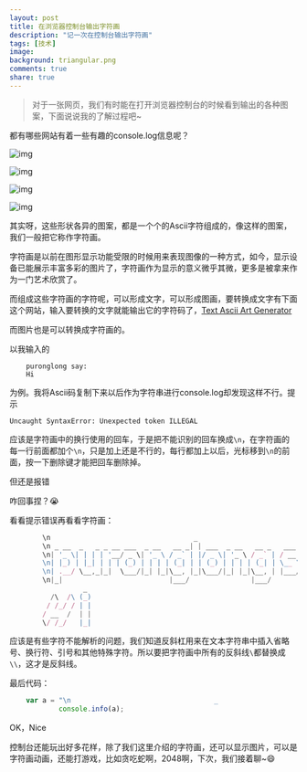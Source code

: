 ```yaml
---
layout: post
title: 在浏览器控制台输出字符画
description: "记一次在控制台输出字符画"
tags: [技术]
image:
background: triangular.png
comments: true
share: true
---
```


> 对于一张网页，我们有时能在打开浏览器控制台的时候看到输出的各种图案，下面说说我的了解过程吧~

都有哪些网站有着一些有趣的console.log信息呢？

<!-- more -->

![img](https://pic3.zhimg.com/1cf9e6a9a4ad685304f7ccc972e820b2_b.jpg)

![img](https://pic4.zhimg.com/cb50f5c4257feedab7fae8d6d954e2c3_b.jpg)

![img](https://pic3.zhimg.com/dfd7a0cdcb452fbe3a582bbf548f8f62_b.jpg)

![img](https://pic3.zhimg.com/900dc37f1fb4ed672224bf210f11cc2a_b.jpg)

其实呀，这些形状各异的图案，都是一个个的Ascii字符组成的，像这样的图案，我们一般把它称作字符画。

字符画是以前在图形显示功能受限的时候用来表现图像的一种方式，如今，显示设备已能展示丰富多彩的图片了，字符画作为显示的意义微乎其微，更多是被拿来作为一门艺术欣赏了。

而组成这些字符画的字符呢，可以形成文字，可以形成图画，要转换成文字有下面这个网站，输入要转换的文字就能输出它的字符码了，[Text Ascii Art Generator](http://patorjk.com/software/taag/)

而图片也是可以转换成字符画的。

以我输入的

```
	puronglong say:
	Hi
```

为例。我将Ascii码复制下来以后作为字符串进行console.log却发现这样不行。提示

```
Uncaught SyntaxError: Unexpected token ILLEGAL
```

应该是字符画中的换行使用的回车，于是把不能识别的回车换成```\n```，在字符画的每一行前面都加个```\n```，只是加上还是不行的，每行都加上以后，光标移到```\n```的前面，按一下删除键才能把回车删除掉。

但还是报错

咋回事捏？😭

看看提示错误再看看字符画：

```js
		\n                                   _
		\n _ __  _   _ _ __ ___  _ __   __ _| | ___  _ __   __ _   ___  __ _ _   _   _
		\n| '_ \| | | | '__/ _ \| '_ \ / _` | |/ _ \| '_ \ / _` | / __|/ _` | | | | (_)
		\n| |_) | |_| | | | (_) | | | | (_| | | (_) | | | | (_| | \__ \ (_| | |_| |  _
		\n| .__/ \__,_|_|  \___/|_| |_|\__, |_|\___/|_| |_|\__, | |___/\__,_|\__, | (_)
		\n|_|                          |___/               |___/             |___/
		          _
		  /\  /\ (_)
		 / /_/ / | |
		/ __  /  | |
		\/ /_/   |_|
```

应该是有些字符不能解析的问题，我们知道反斜杠用来在文本字符串中插入省略号、换行符、引号和其他特殊字符。所以要把字符画中所有的反斜线```\```都替换成```\\```，这才是反斜线。

最后代码：

```js
	var a = "\n                                   _                                         \n _ __  _   _ _ __ ___  _ __   __ _| | ___  _ __   __ _   ___  __ _ _   _   _ \n| '_ \\| | | | '__/ _ \\| '_ \\ / _` | |/ _ \\| '_ \\ / _` | / __|/ _` | | | | (_)\n| |_) | |_| | | | (_) | | | | (_| | | (_) | | | | (_| | \\__ \\ (_| | |_| |  _ \n| .__/ \\__,_|_|  \\___/|_| |_|\\__, |_|\\___/|_| |_|\\__, | |___/\\__,_|\\__, | (_)\n|_|                          |___/               |___/             |___/     \n          _                                                                  \n  /\\  /\\ (_)                                                                 \n / /_/ / | |                                                                 \n/ __  /  | |                                                                 \n\\/ /_/   |_|            😃";
            console.info(a);
```

OK，Nice

控制台还能玩出好多花样，除了我们这里介绍的字符画，还可以显示图片，可以是字符画动画，还能打游戏，比如贪吃蛇啊，2048啊，下次，我们接着聊~😄